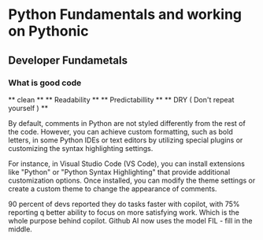 # Python Fundamentals and working on Pythonic

## Developer Fundametals

### What is good code

** clean **
** Readability **
** Predictabillity **
** DRY ( Don't repeat yourself ) **




By default, comments in Python are not styled differently from the rest of the code. However, you can achieve custom formatting, such as bold letters, in some Python IDEs or text editors by utilizing special plugins or customizing the syntax highlighting settings.

For instance, in Visual Studio Code (VS Code), you can install extensions like "Python" or "Python Syntax Highlighting" that provide additional customization options. Once installed, you can modify the theme settings or create a custom theme to change the appearance of comments.

90 percent of devs reported they do tasks faster with copilot, with 75% reporting q better ability to focus on more satisfying work.
Which is the whole purpose behind copilot.
Github AI now uses the model FIL   - fill in the middle.
